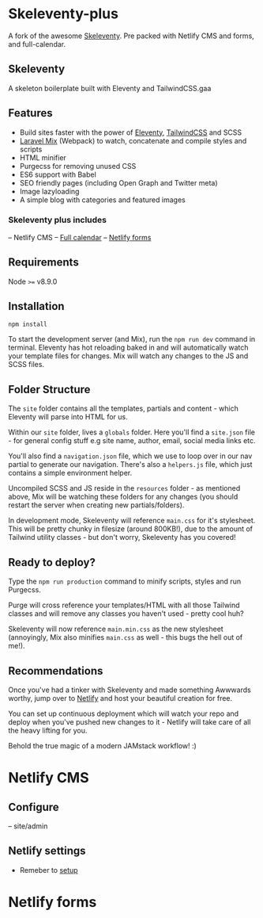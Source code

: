 <!-- [![Netlify Status](https://api.netlify.com/api/v1/badges/f4455669-0ce8-40ea-8ff5-5c31f0aadfa5/deploy-status)](https://app.netlify.com/sites/skeleventy/deploys) -->

# Skeleventy-plus
A fork of the awesome [Skeleventy](https://skeleventy.netlify.com/). Pre packed with Netlify CMS and forms, and full-calendar.


## Skeleventy

A skeleton boilerplate built with Eleventy and TailwindCSS.gaa

## Features

- Build sites faster with the power of [Eleventy](https://www.11ty.dev/docs/), [TailwindCSS](https://tailwindcss.com) and SCSS
- [Laravel Mix](https://laravel-mix.com/docs/5.0/basic-example) (Webpack) to watch, concatenate and compile styles and scripts
- HTML minifier
- Purgecss for removing unused CSS
- ES6 support with Babel
- SEO friendly pages (including Open Graph and Twitter meta)
- Image lazyloading
- A simple blog with categories and featured images
### Skeleventy plus includes
– Netlify CMS
– [Full calendar](https://fullcalendar.io/)
– [Netlify forms](https://docs.netlify.com/forms/setup/)

## Requirements

Node `>=` v8.9.0

## Installation

```
npm install
```

To start the development server (and Mix), run the `npm run dev` command in terminal. Eleventy has hot reloading baked in and will automatically watch your template files for changes. Mix will watch any changes to the JS and SCSS files.

## Folder Structure

The `site` folder contains all the templates, partials and content - which Eleventy will parse into HTML for us.

Within our `site` folder, lives a `globals` folder. Here you'll find a `site.json` file - for general config stuff e.g site name, author, email, social media links etc.

You'll also find a `navigation.json` file, which we use to loop over in our nav partial to generate our navigation. There's also a `helpers.js` file, which just contains a simple environment helper.

Uncompiled SCSS and JS reside in the `resources` folder - as mentioned above, Mix will be watching these folders for any changes (you should restart the server when creating new partials/folders).

In development mode, Skeleventy will reference `main.css` for it's stylesheet. This will be pretty chunky in filesize (around 800KB!), due to the amount of Tailwind utility classes - but don't worry, Skeleventy has you covered!

## Ready to deploy?

Type the `npm run production` command to minify scripts, styles and run Purgecss.

Purge will cross reference your templates/HTML with all those Tailwind classes and will remove any classes you haven't used - pretty cool huh?

Skeleventy will now reference `main.min.css` as the new stylesheet (annoyingly, Mix also minifies `main.css` as well - this bugs the hell out of me!).

## Recommendations

Once you've had a tinker with Skeleventy and made something Awwwards worthy, jump over to [Netlify](https://www.netlify.com) and host your beautiful creation for free.

You can set up continuous deployment which will watch your repo and deploy when you've pushed new changes to it - Netlify will take care of all the heavy lifting for you.

Behold the true magic of a modern JAMstack workflow! :)


# Netlify CMS

## Configure
– site/admin

## Netlify settings
- Remeber to [setup](https://app.netlify.com/sites/skeleventy-plus/settings/identity#services)

# Netlify forms
##
